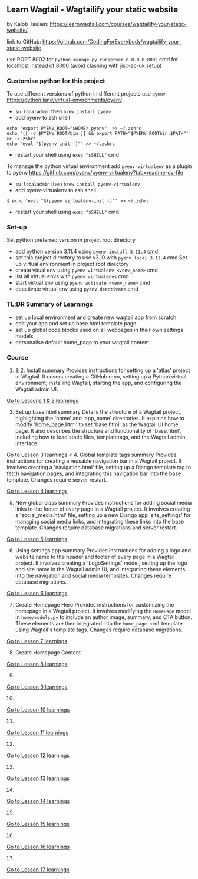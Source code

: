 ## Learn Wagtail - Wagtailify your static website

by Kalob Taulien: https://learnwagtail.com/courses/wagtailify-your-static-website/

link to GitHub: https://github.com/CodingForEverybody/wagtailify-your-static-website

use PORT 8002 for `python manage.py runserver 0.0.0.0:8002` cmd for localhost instead of 8000 (avoid clashing with jisc-ac-uk setup)

### Customise python for this project
To use different versions of python in different projects use `pyenv` https://python.land/virtual-environments/pyenv
  - `su localadmin` then `brew install pyenv`
  - add pyenv to zsh shell
```
echo 'export PYENV_ROOT="$HOME/.pyenv"' >> ~/.zshrc
echo '[[ -d $PYENV_ROOT/bin ]] && export PATH="$PYENV_ROOTbin:$PATH"' >> ~/.zshrc
echo 'eval "$(pyenv init -)"' >> ~/.zshrc
```
  - restart your shell using `exec "$SHELL"` cmd

To manage the python virtual environment add `pyenv-virtualenv` as a plugin to pyenv https://github.com/pyenv/pyenv-virtualenv?tab=readme-ov-file
  - `su localadmin` then `brew install pyenv-virtualenv`
  - add pyenv-virtualenv to zsh shell
```
$ echo 'eval "$(pyenv virtualenv-init -)"' >> ~/.zshrc
```
  - restart your shell using `exec "$SHELL"` cmd

### Set-up
Set python preferred version in project root directory 
- add python version 3.11.4 using `pyenv install 3.11.4` cmd 
- set this project directory to use v3.10 with `pyenv local 3.11.4` cmd
Set up virtual environment in project root directory
- create vitual env using `pyenv virtualenv <venv_name>` cmd
- list all virtual envs with `pyenv virtualenvs` cmd
- start virtual env using `pyenv activate <venv_name>` cmd
- deactivate virtual env using `pyenv deactivate` cmd

### TL;DR Summary of Learnings
- set up local environment and create new wagtail app from scratch
- edit your app and set up base.html template page
- set up global code blocks used on all webpages in their own settings models 
- personalise default home_page to your wagtail content


### Course
1. & 2. Install summary
  Provides instructions for setting up a 'atlas' project in Wagtail. It covers creating a GitHub repo, setting up a Python virtual environment, installing Wagtail, starting the app, and configuring the Wagtail admin UI.

[Go to Lessons 1 & 2 learnings](Lesson-1-&-2.md)

3. Set up base.html summary
  Details the structure of a Wagtail project, highlighting the 'home' and 'app_name' directories. It explains how to modify 'home_page.html' to set 'base.html' as the Wagtail UI home page. It also describes the structure and functionality of 'base.html', including how to load static files, templatetags, and the Wagtail admin interface.

[Go to Lesson 3 learnings](Lesson-3.md)
<
4. Global template tags summary
  Provides instructions for creating a reusable navigation bar in a Wagtail project. It involves creating a 'navigation.html' file, setting up a Django template tag to fetch navigation pages, and integrating this navigation bar into the base template. Changes require server restart.
  
[Go to Lesson 4 learnings](Lesson-4.md)

5. New global class summary
  Provides instructions for adding social media links to the footer of every page in a Wagtail project. It involves creating a 'social_media.html' file, setting up a new Django app 'site_settings' for managing social media links, and integrating these links into the base template. Changes require database migrations and server restart.

[Go to Lesson 5 learnings](#5-set-up-global-social-media-links)

6. Using settings app summary
  Provides instructions for adding a logo and website name to the header and footer of every page in a Wagtail project. It involves creating a 'LogoSettings' model, setting up the logo and site name in the Wagtail admin UI, and integrating these elements into the navigation and social media templates. Changes require database migrations.

[Go to Lesson 6 learnings](#6-custom-logo-and-website-name)

7. Create Homepage Hero
Provides instructions for customizing the homepage in a Wagtail project. It involves modifying the `HomePage` model in `home/models.py` to include an author image, summary, and CTA button. These elements are then integrated into the `home_page.html` template using Wagtail's template tags. Changes require database migrations.

[Go to Lesson 7 learnings](Lesson-7.md)

8. Create Homepage Content


[Go to Lesson 8 learnings](Lesson-8.md)

9. 


[Go to Lesson 9 learnings](Lesson-9.md)

10. 


[Go to Lesson 10 learnings](Lesson-10.md)

11. 



[Go to Lesson 11 learnings](Lesson-11.md)

12. 


[Go to Lesson 12 learnings](Lesson-12.md)

13. 


[Go to Lesson 13 learnings](Lesson-13.md)

14. 




[Go to Lesson 14 learnings](Lesson-14.md)

15. 


[Go to Lesson 15 learnings](Lesson-15.md)

16. 


[Go to Lesson 16 learnings](Lesson-16.md)

17. 


[Go to Lesson 17 learnings](Lesson-17.md)
